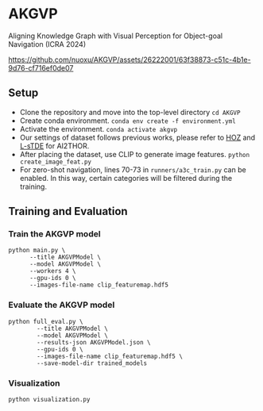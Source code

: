 # AKGVP
Aligning Knowledge Graph with Visual Perception for Object-goal Navigation (ICRA 2024)

https://github.com/nuoxu/AKGVP/assets/26222001/63f38873-c51c-4b1e-9d76-cf716ef0de07


## Setup
- Clone the repository and move into the top-level directory `cd AKGVP`
- Create conda environment. `conda env create -f environment.yml`
- Activate the environment. `conda activate akgvp`
- Our settings of dataset follows previous works, please refer to [HOZ](https://github.com/sx-zhang/HOZ.git) and [L-sTDE](https://github.com/sx-zhang/Layout-based-sTDE.git) for AI2THOR.
- After placing the dataset, use CLIP to generate image features. `python create_image_feat.py`
- For zero-shot navigation, lines 70-73 in `runners/a3c_train.py` can be enabled. In this way, certain categories will be filtered during the training.

## Training and Evaluation
### Train the AKGVP model 
```shell
python main.py \
      --title AKGVPModel \
      --model AKGVPModel \
      --workers 4 \
      --gpu-ids 0 \
      --images-file-name clip_featuremap.hdf5
```
### Evaluate the AKGVP model
```shell
python full_eval.py \
        --title AKGVPModel \
        --model AKGVPModel \
        --results-json AKGVPModel.json \
        --gpu-ids 0 \
        --images-file-name clip_featuremap.hdf5 \
        --save-model-dir trained_models
```
### Visualization
```shell
python visualization.py
```
